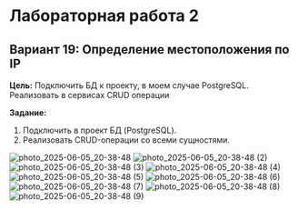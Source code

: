 # Лабораторная работа 2
## Вариант 19: Определение местоположения по IP

**Цель:** Подключить БД к проекту, в моем случае PostgreSQL. Реализовать в сервисах CRUD операции 

**Задание:**

1. Подключить в проект БД (PostgreSQL).
2. Реализовать CRUD-операции со всеми сущностями.

![photo_2025-06-05_20-38-48](https://github.com/user-attachments/assets/9589b7cc-0611-4654-83b9-ab56f67159fb)
![photo_2025-06-05_20-38-48 (2)](https://github.com/user-attachments/assets/92f7c3a7-7369-4802-84e2-e11858a9a9c2)
![photo_2025-06-05_20-38-48 (3)](https://github.com/user-attachments/assets/baa42b8f-c643-4fbb-9376-d6e4fd90e8f1)
![photo_2025-06-05_20-38-48 (4)](https://github.com/user-attachments/assets/8aa948ce-bb94-4ce6-a839-2881f8b7ce76)
![photo_2025-06-05_20-38-48 (5)](https://github.com/user-attachments/assets/20ef114e-bccb-422c-88d8-414961bda8b7)
![photo_2025-06-05_20-38-48 (6)](https://github.com/user-attachments/assets/ae33c406-2b50-4ef8-baeb-3d8c4d9a824c)
![photo_2025-06-05_20-38-48 (7)](https://github.com/user-attachments/assets/3a2054dc-d010-46e3-ab05-c4d2947b4497)
![photo_2025-06-05_20-38-48 (8)](https://github.com/user-attachments/assets/557fa31f-1174-44c4-a49f-495f2e1a197b)
![photo_2025-06-05_20-38-48 (9)](https://github.com/user-attachments/assets/52d730a6-033c-4f36-87d3-89400a9683d9)
